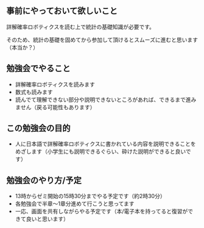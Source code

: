 ## 事前にやっておいて欲しいこと
詳解確率ロボティクスを読む上で統計の基礎知識が必要です。

そのため、統計の基礎を固めてから参加して頂けるとスムーズに進むと思います（本当か？）

## 勉強会でやること

* 詳解確率ロボティクスを読みます
* 数式も読みます
* 読んでて理解できない部分や説明できないところがあれば、できるまで進みません（戻る可能性もあります）

## この勉強会の目的

* 人に日本語で詳解確率ロボティクスに書かれている内容を説明できることをめざします（小学生にも説明できるぐらい、砕けた説明ができると良いです）

## 勉強会のやり方/予定

* 13時からゼミ開始の15時30分までやる予定です（約2時30分）
* 各勉強会で半章〜1章分進めて行こうと思ってます
* 一応、画面を共有しながらやる予定です（本/電子本を持ってると復習ができて良いと思います）